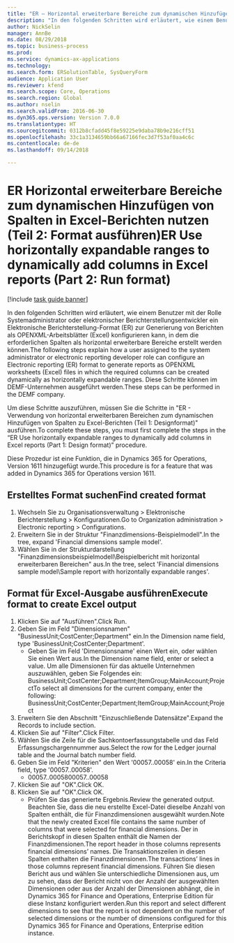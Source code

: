 ```yaml
--- 
title: "ER – Horizontal erweiterbare Bereiche zum dynamischen Hinzufügen von Spalten in Excel-Berichten nutzen (Teil 2: Format ausführen)"
description: "In den folgenden Schritten wird erläutert, wie einem Benutzer mit der Rolle Systemadministrator oder elektronischer Berichterstellungsentwickler ein Elektronische Berichterstellung-Format (ER) zur Generierung von Berichten als OPENXML-Arbeitsblätter (Excel) konfigurieren kann, in dem die erforderlichen Spalten als horizontal erweiterbare Bereiche erstellt werden können."
author: NickSelin
manager: AnnBe
ms.date: 08/29/2018
ms.topic: business-process
ms.prod: 
ms.service: dynamics-ax-applications
ms.technology: 
ms.search.form: ERSolutionTable, SysQueryForm
audience: Application User
ms.reviewer: kfend
ms.search.scope: Core, Operations
ms.search.region: Global
ms.author: nselin
ms.search.validFrom: 2016-06-30
ms.dyn365.ops.version: Version 7.0.0
ms.translationtype: HT
ms.sourcegitcommit: 0312b8cfadd45f8e59225e9daba78b9e216cff51
ms.openlocfilehash: 33c1a3134659bb66a67166fec3d7f53af0aa4c6c
ms.contentlocale: de-de
ms.lasthandoff: 09/14/2018

---
```

# <a name="er-use-horizontally-expandable-ranges-to-dynamically-add-columns-in-excel-reports-part-2-run-format"></a><span data-ttu-id="df58b-103">ER Horizontal erweiterbare Bereiche zum dynamischen Hinzufügen von Spalten in Excel-Berichten nutzen (Teil 2: Format ausführen)</span><span class="sxs-lookup"><span data-stu-id="df58b-103">ER Use horizontally expandable ranges to dynamically add columns in Excel reports (Part 2: Run format)</span></span>

[!include [task guide banner](../../includes/task-guide-banner.md)]

<span data-ttu-id="df58b-104">In den folgenden Schritten wird erläutert, wie einem Benutzer mit der Rolle Systemadministrator oder elektronischer Berichterstellungsentwickler ein Elektronische Berichterstellung-Format (ER) zur Generierung von Berichten als OPENXML-Arbeitsblätter (Excel) konfigurieren kann, in dem die erforderlichen Spalten als horizontal erweiterbare Bereiche erstellt werden können.</span><span class="sxs-lookup"><span data-stu-id="df58b-104">The following steps explain how a user assigned to the system administrator or electronic reporting developer role can configure an Electronic reporting (ER) format to generate reports as OPENXML worksheets (Excel) files in which the required columns can be created dynamically as horizontally expandable ranges.</span></span> <span data-ttu-id="df58b-105">Diese Schritte können im DEMF-Unternehmen ausgeführt werden.</span><span class="sxs-lookup"><span data-stu-id="df58b-105">These steps can be performed in the DEMF company.</span></span>

<span data-ttu-id="df58b-106">Um diese Schritte auszuführen, müssen Sie die Schritte in "ER - Verwendung von horizontal erweiterbaren Bereichen zum dynamischen Hinzufügen von Spalten zu Excel-Berichten (Teil 1: Designformat)" ausführen.</span><span class="sxs-lookup"><span data-stu-id="df58b-106">To complete these steps, you must first complete the steps in the “ER Use horizontally expandable ranges to dynamically add columns in Excel reports (Part 1: Design format)” procedure.</span></span>

<span data-ttu-id="df58b-107">Diese Prozedur ist eine Funktion, die in Dynamics 365 for Operations, Version 1611 hinzugefügt wurde.</span><span class="sxs-lookup"><span data-stu-id="df58b-107">This procedure is for a feature that was added in Dynamics 365 for Operations version 1611.</span></span>


## <a name="find-created-format"></a><span data-ttu-id="df58b-108">Erstelltes Format suchen</span><span class="sxs-lookup"><span data-stu-id="df58b-108">Find created format</span></span>
1. <span data-ttu-id="df58b-109">Wechseln Sie zu Organisationsverwaltung > Elektronische Berichterstellung > Konfigurationen.</span><span class="sxs-lookup"><span data-stu-id="df58b-109">Go to Organization administration > Electronic reporting > Configurations.</span></span>
2. <span data-ttu-id="df58b-110">Erweitern Sie in der Struktur "Finanzdimensions-Beispielmodell".</span><span class="sxs-lookup"><span data-stu-id="df58b-110">In the tree, expand 'Financial dimensions sample model'.</span></span>
3. <span data-ttu-id="df58b-111">Wählen Sie in der Strukturdarstellung "Finanzdimensionsbeispielmodell\Beispielbericht mit horizontal erweiterbaren Bereichen" aus.</span><span class="sxs-lookup"><span data-stu-id="df58b-111">In the tree, select 'Financial dimensions sample model\Sample report with horizontally expandable ranges'.</span></span>

## <a name="execute-format-to-create-excel-output"></a><span data-ttu-id="df58b-112">Format für Excel-Ausgabe ausführen</span><span class="sxs-lookup"><span data-stu-id="df58b-112">Execute format to create Excel output</span></span>
1. <span data-ttu-id="df58b-113">Klicken Sie auf "Ausführen".</span><span class="sxs-lookup"><span data-stu-id="df58b-113">Click Run.</span></span>
2. <span data-ttu-id="df58b-114">Geben Sie im Feld "Dimensionsnamen" "BusinessUnit;CostCenter;Department" ein.</span><span class="sxs-lookup"><span data-stu-id="df58b-114">In the Dimension name field, type 'BusinessUnit;CostCenter;Department'.</span></span>
    * <span data-ttu-id="df58b-115">Geben Sie im Feld 'Dimensionsname' einen Wert ein, oder wählen Sie einen Wert aus.</span><span class="sxs-lookup"><span data-stu-id="df58b-115">In the Dimension name field, enter or select a value.</span></span>  <span data-ttu-id="df58b-116">Um alle Dimensionen für das aktuelle Unternehmen auszuwählen, geben Sie Folgendes ein: BusinessUnit;CostCenter;Department;ItemGroup;MainAccount;Project</span><span class="sxs-lookup"><span data-stu-id="df58b-116">To select all dimensions for the current company, enter the following:  BusinessUnit;CostCenter;Department;ItemGroup;MainAccount;Project</span></span>  
3. <span data-ttu-id="df58b-117">Erweitern Sie den Abschnitt "Einzuschließende Datensätze".</span><span class="sxs-lookup"><span data-stu-id="df58b-117">Expand the Records to include section.</span></span>
4. <span data-ttu-id="df58b-118">Klicken Sie auf "Filter".</span><span class="sxs-lookup"><span data-stu-id="df58b-118">Click Filter.</span></span>
5. <span data-ttu-id="df58b-119">Wählen Sie die Zeile für die Sachkontoerfassungstabelle und das Feld Erfassungschargennummer aus.</span><span class="sxs-lookup"><span data-stu-id="df58b-119">Select the row for the Ledger journal table and the Journal batch number field.</span></span>
6. <span data-ttu-id="df58b-120">Geben Sie im Feld "Kriterien" den Wert '00057..00058' ein.</span><span class="sxs-lookup"><span data-stu-id="df58b-120">In the Criteria field, type '00057..00058'.</span></span>
    * <span data-ttu-id="df58b-121">00057..00058</span><span class="sxs-lookup"><span data-stu-id="df58b-121">00057..00058</span></span>  
7. <span data-ttu-id="df58b-122">Klicken Sie auf "OK".</span><span class="sxs-lookup"><span data-stu-id="df58b-122">Click OK.</span></span>
8. <span data-ttu-id="df58b-123">Klicken Sie auf "OK".</span><span class="sxs-lookup"><span data-stu-id="df58b-123">Click OK.</span></span>
    * <span data-ttu-id="df58b-124">Prüfen Sie das generierte Ergebnis.</span><span class="sxs-lookup"><span data-stu-id="df58b-124">Review the generated output.</span></span> <span data-ttu-id="df58b-125">Beachten Sie, dass die neu erstellte Excel-Datei dieselbe Anzahl von Spalten enthält, die für Finanzdimensionen ausgewählt wurden.</span><span class="sxs-lookup"><span data-stu-id="df58b-125">Note that the newly created Excel file contains the same number of columns that were selected for financial dimensions.</span></span> <span data-ttu-id="df58b-126">Der in Berichtskopf in diesen Spalten enthält die Namen der Finanzdimensionen.</span><span class="sxs-lookup"><span data-stu-id="df58b-126">The report header in those columns represents financial dimensions’ names.</span></span> <span data-ttu-id="df58b-127">Die Transaktionszeilen in diesen Spalten enthalten die Finanzdimensionen.</span><span class="sxs-lookup"><span data-stu-id="df58b-127">The transactions’ lines in those columns represent financial dimensions.</span></span> <span data-ttu-id="df58b-128">Führen Sie diesen Bericht aus und wählen Sie unterschiedliche Dimensionen aus, um zu sehen, dass der Bericht nicht von der Anzahl der ausgewählten Dimensionen oder aus der Anzahl der Dimensionen abhängt, die in Dynamics 365 for Finance and Operations, Enterprise Edition für diese Instanz konfiguriert werden.</span><span class="sxs-lookup"><span data-stu-id="df58b-128">Run this report and select different dimensions to see that the report is not dependent on the number of selected dimensions or the number of dimensions configured for this Dynamics 365 for Finance and Operations, Enterprise edition instance.</span></span>  


